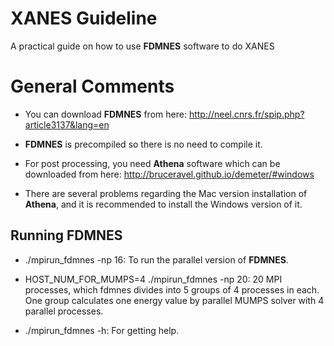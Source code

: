# XANES Guideline
A practical guide on how to use **FDMNES** software to do XANES

# General Comments

* You can download **FDMNES** from here: http://neel.cnrs.fr/spip.php?article3137&lang=en

* **FDMNES** is precompiled so there is no need to compile it.

* For post processing, you need **Athena** software which can be downloaded from here: http://bruceravel.github.io/demeter/#windows

* There are several problems regarding the Mac version installation of **Athena**, and it is recommended to install the Windows version of it. 

## Running FDMNES

* ./mpirun_fdmnes -np 16: To run the parallel version of **FDMNES**.

* HOST_NUM_FOR_MUMPS=4 ./mpirun_fdmnes -np 20: 20 MPI processes, which fdmnes divides into 5 groups of 4 processes in each. One group calculates one energy value by parallel MUMPS solver with 4 parallel processes.

* ./mpirun_fdmnes -h: For getting help.

